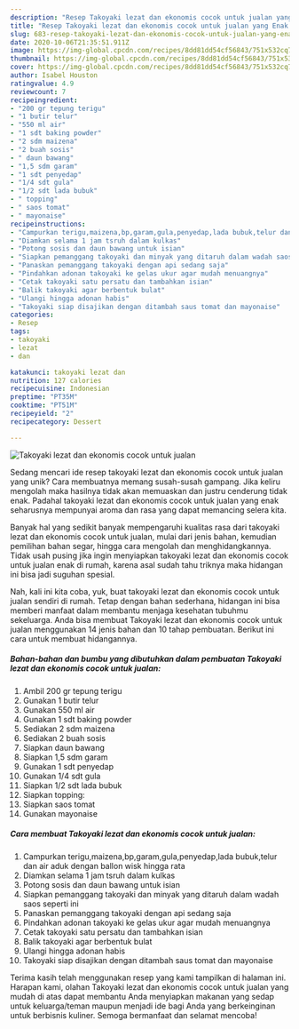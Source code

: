 ```yaml
---
description: "Resep Takoyaki lezat dan ekonomis cocok untuk jualan yang Enak Banget"
title: "Resep Takoyaki lezat dan ekonomis cocok untuk jualan yang Enak Banget"
slug: 683-resep-takoyaki-lezat-dan-ekonomis-cocok-untuk-jualan-yang-enak-banget
date: 2020-10-06T21:35:51.911Z
image: https://img-global.cpcdn.com/recipes/8dd81dd54cf56843/751x532cq70/takoyaki-lezat-dan-ekonomis-cocok-untuk-jualan-foto-resep-utama.jpg
thumbnail: https://img-global.cpcdn.com/recipes/8dd81dd54cf56843/751x532cq70/takoyaki-lezat-dan-ekonomis-cocok-untuk-jualan-foto-resep-utama.jpg
cover: https://img-global.cpcdn.com/recipes/8dd81dd54cf56843/751x532cq70/takoyaki-lezat-dan-ekonomis-cocok-untuk-jualan-foto-resep-utama.jpg
author: Isabel Houston
ratingvalue: 4.9
reviewcount: 7
recipeingredient:
- "200 gr tepung terigu"
- "1 butir telur"
- "550 ml air"
- "1 sdt baking powder"
- "2 sdm maizena"
- "2 buah sosis"
- " daun bawang"
- "1,5 sdm garam"
- "1 sdt penyedap"
- "1/4 sdt gula"
- "1/2 sdt lada bubuk"
- " topping"
- " saos tomat"
- " mayonaise"
recipeinstructions:
- "Campurkan terigu,maizena,bp,garam,gula,penyedap,lada bubuk,telur dan air aduk dengan ballon wisk hingga rata"
- "Diamkan selama 1 jam tsruh dalam kulkas"
- "Potong sosis dan daun bawang untuk isian"
- "Siapkan pemanggang takoyaki dan minyak yang ditaruh dalam wadah saos seperti ini"
- "Panaskan pemanggang takoyaki dengan api sedang saja"
- "Pindahkan adonan takoyaki ke gelas ukur agar mudah menuangnya"
- "Cetak takoyaki satu persatu dan tambahkan isian"
- "Balik takoyaki agar berbentuk bulat"
- "Ulangi hingga adonan habis"
- "Takoyaki siap disajikan dengan ditambah saus tomat dan mayonaise"
categories:
- Resep
tags:
- takoyaki
- lezat
- dan

katakunci: takoyaki lezat dan 
nutrition: 127 calories
recipecuisine: Indonesian
preptime: "PT35M"
cooktime: "PT51M"
recipeyield: "2"
recipecategory: Dessert

---
```



![Takoyaki lezat dan ekonomis cocok untuk jualan](https://img-global.cpcdn.com/recipes/8dd81dd54cf56843/751x532cq70/takoyaki-lezat-dan-ekonomis-cocok-untuk-jualan-foto-resep-utama.jpg)

Sedang mencari ide resep takoyaki lezat dan ekonomis cocok untuk jualan yang unik? Cara membuatnya memang susah-susah gampang. Jika keliru mengolah maka hasilnya tidak akan memuaskan dan justru cenderung tidak enak. Padahal takoyaki lezat dan ekonomis cocok untuk jualan yang enak seharusnya mempunyai aroma dan rasa yang dapat memancing selera kita.

Banyak hal yang sedikit banyak mempengaruhi kualitas rasa dari takoyaki lezat dan ekonomis cocok untuk jualan, mulai dari jenis bahan, kemudian pemilihan bahan segar, hingga cara mengolah dan menghidangkannya. Tidak usah pusing jika ingin menyiapkan takoyaki lezat dan ekonomis cocok untuk jualan enak di rumah, karena asal sudah tahu triknya maka hidangan ini bisa jadi suguhan spesial.




Nah, kali ini kita coba, yuk, buat takoyaki lezat dan ekonomis cocok untuk jualan sendiri di rumah. Tetap dengan bahan sederhana, hidangan ini bisa memberi manfaat dalam membantu menjaga kesehatan tubuhmu sekeluarga. Anda bisa membuat Takoyaki lezat dan ekonomis cocok untuk jualan menggunakan 14 jenis bahan dan 10 tahap pembuatan. Berikut ini cara untuk membuat hidangannya.

<!--inarticleads1-->

##### Bahan-bahan dan bumbu yang dibutuhkan dalam pembuatan Takoyaki lezat dan ekonomis cocok untuk jualan:

1. Ambil 200 gr tepung terigu
1. Gunakan 1 butir telur
1. Gunakan 550 ml air
1. Gunakan 1 sdt baking powder
1. Sediakan 2 sdm maizena
1. Sediakan 2 buah sosis
1. Siapkan  daun bawang
1. Siapkan 1,5 sdm garam
1. Gunakan 1 sdt penyedap
1. Gunakan 1/4 sdt gula
1. Siapkan 1/2 sdt lada bubuk
1. Siapkan  topping:
1. Siapkan  saos tomat
1. Gunakan  mayonaise




<!--inarticleads2-->

##### Cara membuat Takoyaki lezat dan ekonomis cocok untuk jualan:

1. Campurkan terigu,maizena,bp,garam,gula,penyedap,lada bubuk,telur dan air aduk dengan ballon wisk hingga rata
1. Diamkan selama 1 jam tsruh dalam kulkas
1. Potong sosis dan daun bawang untuk isian
1. Siapkan pemanggang takoyaki dan minyak yang ditaruh dalam wadah saos seperti ini
1. Panaskan pemanggang takoyaki dengan api sedang saja
1. Pindahkan adonan takoyaki ke gelas ukur agar mudah menuangnya
1. Cetak takoyaki satu persatu dan tambahkan isian
1. Balik takoyaki agar berbentuk bulat
1. Ulangi hingga adonan habis
1. Takoyaki siap disajikan dengan ditambah saus tomat dan mayonaise




Terima kasih telah menggunakan resep yang kami tampilkan di halaman ini. Harapan kami, olahan Takoyaki lezat dan ekonomis cocok untuk jualan yang mudah di atas dapat membantu Anda menyiapkan makanan yang sedap untuk keluarga/teman maupun menjadi ide bagi Anda yang berkeinginan untuk berbisnis kuliner. Semoga bermanfaat dan selamat mencoba!
